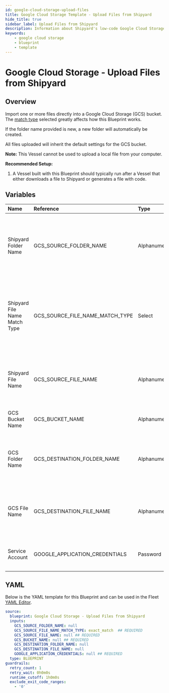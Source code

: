 ```yaml
---
id: google-cloud-storage-upload-files
title: Google Cloud Storage Template - Upload Files from Shipyard
hide_title: true
sidebar_label: Upload Files from Shipyard
description: Information about Shipyard's low-code Google Cloud Storage Upload Files from Shipyard blueprint. Easily import one or more files directly into a Google Cloud Storage (GCS) bucket, no matter how big they are. 
keywords:
    - google cloud storage
    - blueprint
    - template
---
```


# Google Cloud Storage - Upload Files from Shipyard

## Overview
Import one or more files directly into a Google Cloud Storage (GCS) bucket. The [match type](https://www.shipyardapp.com/docs/reference/blueprint-library/match-type/) selected greatly affects how this Blueprint works.

If the folder name provided is new, a new folder will automatically be created.

All files uploaded will inherit the default settings for the GCS bucket.

**Note:** This Vessel cannot be used to upload a local file from your computer.

**Recommended Setup:**

1. A Vessel built with this Blueprint should typically run after a Vessel that either downloads a file to Shipyard or generates a file with code. 

## Variables

| Name | Reference | Type | Required | Default | Options | Description |
|:-----|:----------|:-----|:---------|:--------|:--------|:------------|
| Shipyard Folder Name | GCS_SOURCE_FOLDER_NAME  | Alphanumeric |:heavy_minus_sign: | - | - | Name of the local folder on Shipyard to upload the target file from. If left blank, will look in the home directory. |
| Shipyard File Name Match Type | GCS_SOURCE_FILE_NAME_MATCH_TYPE  | Select |:white_check_mark: | `exact_match` | Exact Match: `exact_match`<br></br><br></br>Regex Match: `regex_match`<br></br><br></br> | Determines if the text in "Shipyard File Name" will look for one file with exact match, or multiple files using regex. |
| Shipyard File Name | GCS_SOURCE_FILE_NAME  | Alphanumeric |:white_check_mark: | - | - | Name of the target file on Shipyard. Can be regex if "Match Type" is set accordingly. |
| GCS Bucket Name | GCS_BUCKET_NAME  | Alphanumeric |:white_check_mark: | - | - | Name of the GCS bucket to upload the file(s) to. |
| GCS Folder Name | GCS_DESTINATION_FOLDER_NAME  | Alphanumeric |:heavy_minus_sign: | - | - | Folder in the GCS bucket to upload the file(s) to. If left blank, will upload to the root directory. |
| GCS File Name | GCS_DESTINATION_FILE_NAME  | Alphanumeric |:heavy_minus_sign: | - | - | What to name the file(s) being downloaded. If left blank, defaults to the original file name(s). |
| Service Account | GOOGLE_APPLICATION_CREDENTIALS  | Password |:white_check_mark: | - | - | JSON from a Google Cloud Service account key. |


## YAML
Below is the YAML template for this Blueprint and can be used in the Fleet [YAML Editor](../../reference/fleets/yaml-editor.md).
```yaml
source:
  blueprint: Google Cloud Storage - Upload Files from Shipyard
  inputs:
    GCS_SOURCE_FOLDER_NAME: null
    GCS_SOURCE_FILE_NAME_MATCH_TYPE: exact_match  ## REQUIRED
    GCS_SOURCE_FILE_NAME: null ## REQUIRED
    GCS_BUCKET_NAME: null ## REQUIRED
    GCS_DESTINATION_FOLDER_NAME: null
    GCS_DESTINATION_FILE_NAME: null
    GOOGLE_APPLICATION_CREDENTIALS: null ## REQUIRED
  type: BLUEPRINT
guardrails:
  retry_count: 1
  retry_wait: 0h0m0s
  runtime_cutoff: 1h0m0s
  exclude_exit_code_ranges:
    - '0'

```
